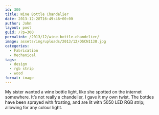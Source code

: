 ```yaml
---
id: 300
title: Wine Bottle Chandelier
date: 2013-12-28T16:49:46+00:00
author: John
layout: post
guid: /?p=300
permalink: /2013/12/wine-bottle-chandelier/
image: assets/img/uploads/2013/12/DSCN1138.jpg
categories:
  - Fabrication
  - Mechanical
tags:
  - design
  - rgb strip
  - wood
format: image
---
```

My sister wanted a wine bottle light, like she spotted on the internet somewhere. It&#8217;s not really a chandelier, I gave it my own twist. The bottles have been sprayed with frosting, and are lit with 5050 LED RGB strip; allowing for any colour light.

<img src="/assets/img/uploads/2013/12/DSCN1138.jpg" class="attachment-thumbnail size-thumbnail" alt="" loading="lazy" />

<img src="/assets/img/uploads/2013/12/DSCN1141.jpg" class="attachment-thumbnail size-thumbnail" alt="" loading="lazy" />

